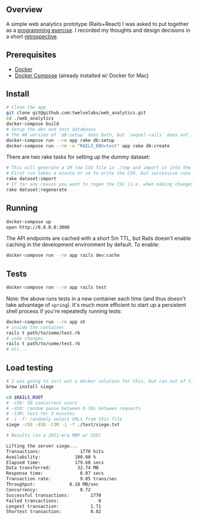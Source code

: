 ## Overview

A simple web analytics prototype (Rails+React) I was asked to put together as a [programming exercise](./docs/requirements.md). I recorded my thoughts and design decisions in a short [retrospective](./docs/retrospective.md).

## Prerequisites

- [Docker](https://docs.docker.com/install/)
- [Docker Compose](https://docs.docker.com/compose/install/) (already installed w/ Docker for Mac)

## Install

```bash
# Clone the app
git clone git@github.com:twelvelabs/web_analytics.git
cd ./web_analytics
docker-compose build
# Setup the dev and test databases
# The AR version of `db:setup` does both, but `sequel-rails` does not :shrug:
docker-compose run --rm app rake db:setup
docker-compose run --rm -e "RAILS_ENV=test" app rake db:create
```

There are two rake tasks for setting up the dummy dataset:

```bash
# This will generate a 1M row CSV file in ./tmp and import it into the development database.
# First run takes a minute or so to write the CSV, but successive runs will re-use it and be faster.
rake dataset:import
# If for any reason you want to regen the CSV (i.e. when making changes to the generator logic):
rake dataset:regenerate
```

## Running

```bash
docker-compose up
open http://0.0.0.0:3000
```

The API endpoints are cached with a short 5m TTL, but Rails doesn't enable caching in the development environment by default. To enable:

```bash
docker-compose run --rm app rails dev:cache
```

## Tests

```bash
docker-compose run --rm app rails test
```

Note: the above runs tests in a new container each time (and thus doesn't take advantage of `spring`). It's much more efficient to start up a persistent shell process if you're repeatedly running tests:

```bash
docker-compose run --rm app sh
# inside the container
rails t path/to/some/test.rb
# code changes
rails t path/to/some/test.rb
# etc...
```

## Load testing

```bash
# I was going to sort out a docker solution for this, but ran out of time/patience (yay, abstractions)
brew install siege

cd $RAILS_ROOT
# -c50: 50 concurrent users
# -d10: random pause between 0-10s between requests
# -t3M: test for 3 minutes
# -i -f: randomly select URLs from this file
siege -c50 -d10 -t3M -i -f ./test/siege.txt

# Results (on a 2011-era MBP w/ SSD)

Lifting the server siege...
Transactions:		        1770 hits
Availability:		      100.00 %
Elapsed time:		      179.68 secs
Data transferred:	       32.74 MB
Response time:		        0.07 secs
Transaction rate:	        9.85 trans/sec
Throughput:		        0.18 MB/sec
Concurrency:		        0.72
Successful transactions:        1770
Failed transactions:	           0
Longest transaction:	        1.71
Shortest transaction:	        0.02
```
